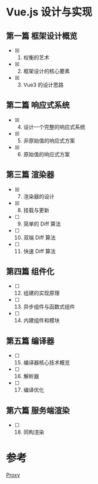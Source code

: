 # Vue.js 设计与实现

## 第一篇 框架设计概览

- [x] 1. 权衡的艺术
- [x] 2. 框架设计的核心要素
- [x] 3. Vue3 的设计思路

## 第二篇 响应式系统

- [x] 4. 设计一个完整的响应式系统
- [x] 5. 非原始值的响应式方案
- [x] 6. 原始值的响应式方案

## 第三篇 渲染器

- [x] 7. 渲染器的设计
- [x] 8. 挂载与更新
- [ ] 9. 简单的 Diff 算法
- [ ] 10. 双端 Diff 算法
- [ ] 11. 快速 Diff 算法

## 第四篇 组件化

- [ ] 12. 组建的实现原理
- [ ] 13. 异步组件与函数式组件
- [ ] 14. 内建组件和模块

## 第五篇 编译器

- [ ] 15. 编译器核心技术概览
- [ ] 16. 解析器
- [ ] 17. 编译优化

## 第六篇 服务端渲染

- [ ] 18. 同构渲染

# 参考

[Proxy](https://developer.mozilla.org/zh-CN/docs/Web/JavaScript/Reference/Global_Objects/Proxy)

